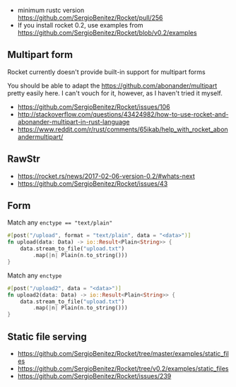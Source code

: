 - minimum rustc version https://github.com/SergioBenitez/Rocket/pull/256
- If you install rocket 0.2, use examples from https://github.com/SergioBenitez/Rocket/blob/v0.2/examples

## Multipart form

Rocket currently doesn't provide built-in support for multipart forms

You should be able to adapt the https://github.com/abonander/multipart pretty easily here. I can't vouch for it, however, as I haven't tried it myself.

- https://github.com/SergioBenitez/Rocket/issues/106
- http://stackoverflow.com/questions/43424982/how-to-use-rocket-and-abonander-multipart-in-rust-language
- https://www.reddit.com/r/rust/comments/65ikab/help_with_rocket_abonandermultipart/

## RawStr

- https://rocket.rs/news/2017-02-06-version-0.2/#whats-next
- https://github.com/SergioBenitez/Rocket/issues/43

## Form

Match any `enctype == "text/plain"`

```rust
#[post("/upload", format = "text/plain", data = "<data>")]
fn upload(data: Data) -> io::Result<Plain<String>> {
    data.stream_to_file("upload.txt")
        .map(|n| Plain(n.to_string()))
}
```

Match any `enctype`

```rust
#[post("/upload2", data = "<data>")]
fn upload2(data: Data) -> io::Result<Plain<String>> {
    data.stream_to_file("upload.txt")
        .map(|n| Plain(n.to_string()))
}
```

## Static file serving

- https://github.com/SergioBenitez/Rocket/tree/master/examples/static_files
- https://github.com/SergioBenitez/Rocket/tree/v0.2/examples/static_files
- https://github.com/SergioBenitez/Rocket/issues/239
